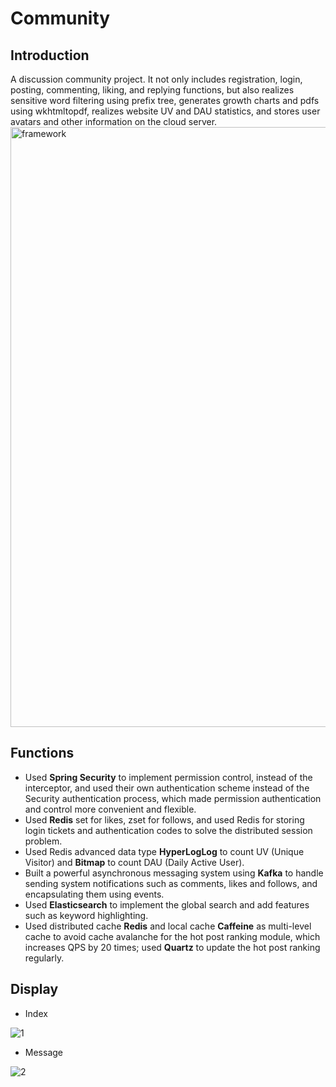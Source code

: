 # Community
## Introduction
A discussion community project. It not only includes registration, login, posting, commenting, liking, and replying functions, but also realizes sensitive word filtering using prefix tree, generates growth charts and pdfs using wkhtmltopdf, realizes website UV and DAU statistics, and stores user avatars and other information on the cloud server.
 <img width="960" alt="framework" src="https://user-images.githubusercontent.com/67742649/206989138-e44b3cf8-6349-4228-959a-2f986eed5dd0.png">
 ## Functions
 - Used **Spring Security** to implement permission control, instead of the interceptor, and used their own authentication scheme instead of the Security authentication process, which made permission authentication and control more convenient and flexible.
 - Used **Redis** set for likes, zset for follows, and used Redis for storing login tickets and authentication codes to solve the distributed session problem.
 - Used Redis advanced data type **HyperLogLog** to count UV  (Unique Visitor) and **Bitmap** to count DAU (Daily Active User).
 - Built a  powerful asynchronous messaging system using **Kafka** to handle sending system notifications such as comments, likes and follows, and encapsulating them using events.
 - Used **Elasticsearch** to implement the global search and add features such as keyword highlighting.
 - Used distributed cache **Redis** and local cache **Caffeine** as multi-level cache to avoid cache avalanche for the hot post ranking module, which increases QPS by 20 times; used **Quartz** to update the hot post ranking regularly.
 ## Display
 - Index
 
![1](https://user-images.githubusercontent.com/67742649/206989205-74d534d9-4df7-47b5-adbc-b5dde3213e74.png)
 - Message
 
![2](https://user-images.githubusercontent.com/67742649/206989240-ec01b35c-cfca-4a52-8c7d-6f8e967aa9b4.png)



